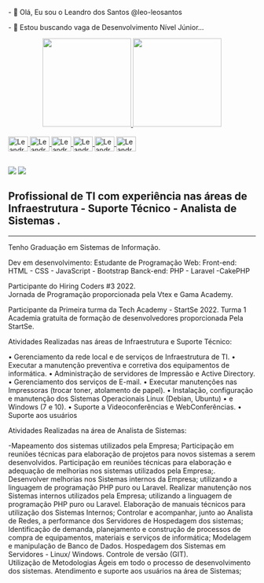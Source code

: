 

<p>
- 👋 Olá, Eu sou o Leandro dos Santos @leo-leosantos
</p>
<p>
- 👀 Estou buscando vaga de Desenvolvimento Nível Júnior...
</p>

<div align="center">
  <a href="https://github.com/leo-leosantos">
  <img height="180em" src="https://github-readme-stats.vercel.app/api?username=leo-leosantos&show_icons=true&theme=dracula&include_all_commits=true&count_private=true"/>
  <img height="180em" src="https://github-readme-stats.vercel.app/api/top-langs/?username=leo-leosantos&layout=compact&langs_count=7&theme=dracula"/>
</div>
<div style="display: inline_block"><br>
  <img align="center" alt="Leandro-Js" height="30" width="40" src="https://cdn.jsdelivr.net/gh/devicons/devicon/icons/javascript/javascript-original.svg">
  <img align="center" alt="Leandro-PHP" height="30" width="40" src="https://cdn.jsdelivr.net/gh/devicons/devicon/icons/php/php-original.svg">
  <img align="center" alt="Leandro-Laravel" height="30" width="40" src="https://cdn.jsdelivr.net/gh/devicons/devicon/icons/laravel/laravel-plain-wordmark.svg">
  <img align="center" alt="Leandro-HTML" height="30" width="40" src="https://cdn.jsdelivr.net/gh/devicons/devicon/icons/html5/html5-original.svg" >
  <img align="center" alt="Leandro-CSS" height="30" width="40" src="https://cdn.jsdelivr.net/gh/devicons/devicon/icons/css3/css3-original.svg" >
  <img align="center" alt="Leandro-Boostrap" height="30" width="40" src="https://cdn.jsdelivr.net/gh/devicons/devicon/icons/bootstrap/bootstrap-original.svg" >

</div>
</br>
<div> 


  <a href = "mailto:lds.leosantos@gmail.com"><img src="https://img.shields.io/badge/-Gmail-%23333?style=for-the-badge&logo=gmail&logoColor=white" target="_blank"></a>
  <a href="https://www.linkedin.com/in/leandro-dos-santos-35644790/" target="_blank"><img src="https://img.shields.io/badge/-LinkedIn-%230077B5?style=for-the-badge&logo=linkedin&logoColor=white" target="_blank"></a> 
 
 
</div>

<div>


<h2>Profissional de TI com  experiência nas áreas de Infraestrutura - Suporte Técnico - Analista de Sistemas .</h2>
<hr>
Tenho Graduação em Sistemas de Informação.

Dev em desenvolvimento: Estudante de Programação Web: 
Front-end:  HTML - CSS - JavaScript  - Bootstrap
Banck-end: PHP - Laravel -CakePHP 

Participante do Hiring Coders #3 2022.  
Jornada de Programação proporcionada pela Vtex  e Gama Academy.

Participante da Primeira turma da Tech Academy - StartSe 2022. Turma 1
Academia gratuita de formação de desenvolvedores proporcionada Pela StartSe.




Atividades Realizadas nas áreas de Infraestrutura e Suporte Técnico:

• Gerenciamento da rede local e de serviços de Infraestrutura de TI.
• Executar a manutenção preventiva e corretiva dos equipamentos de informática.
• Administração de servidores de Impressão e Active Directory.
• Gerenciamento dos serviços de E-mail.
• Executar manutenções nas Impressoras (trocar toner, atolamento de papel).
• Instalação, configuração e manutenção dos Sistemas Operacionais Linux (Debian, Ubuntu)
• e Windows (7 e 10).
• Suporte a Videoconferências e WebConferências.
• Suporte aos usuários


Atividades Realizadas na área de Analista de Sistemas:

-Mapeamento dos sistemas utilizados pela Empresa;
 Participação em reuniões técnicas para elaboração de projetos para novos sistemas a serem desenvolvidos.
Participação em reuniões técnicas para elaboração e adequação de melhorias nos sistemas utilizados pela Empresa;.
Desenvolver melhorias nos Sistemas internos da Empresa; utilizando a linguagem de programação PHP puro ou  Laravel.
Realizar manutenção nos Sistemas internos utilizados pela Empresa; utilizando a linguagem de programação PHP puro ou Laravel.
Elaboração de manuais técnicos para utilização dos Sistemas Internos;
Controlar e acompanhar, junto ao Analista de Redes, a performance dos Servidores de Hospedagem dos sistemas;
Identificação de demanda, planejamento e construção de processos de compra de equipamentos, materiais e serviços de informática;
Modelagem e manipulação de Banco de Dados.
Hospedagem dos Sistemas em Servidores - Linux/ Windows.
Controle de versão (GIT).  
Utilização de Metodologias Ágeis em todo o processo de desenvolvimento dos sistemas.
Atendimento e suporte aos usuários na área de Sistemas;


